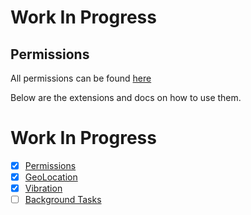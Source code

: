 # Work In Progress

## Permissions
All permissions can be found [here](Permissions.md)

Below are the extensions and docs on how to use them.

# Work In Progress

- [x] [Permissions](docs/Permissions.md)  
- [x] [GeoLocation](docs/GeoLocation.md)  
- [x] [Vibration](docs/Vibration.md)  
- [ ] [Background Tasks](docs/backgroundtasks.md)
